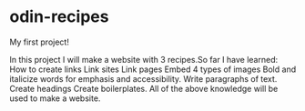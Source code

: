 # odin-recipes
My first project!

In this project I will make a website with 3 recipes.So far I have learned:
    How to create links
    Link sites
    Link pages
    Embed 4 types of images
    Bold and italicize words for emphasis and accessibility.
    Write paragraphs of text.
    Create headings
    Create boilerplates.
All of the above knowledge will be used to make a website.